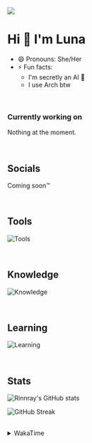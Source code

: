 <img src="https://visitor-badge.laobi.icu/badge?page_id=Rinnray.Rinnray&right_color=darkviolet"  />

Hi 👋 I'm Luna 
=====================

- 😄 Pronouns: She/Her
- ⚡ Fun facts:
  - I'm secretly an AI 🤖
  - I use Arch btw
<!---- 📫 How to reach me: Either through one of the socials down below or <a href = "mailto: abc@example.com">Send Email</a>--->

<br>

### Currently working on
Nothing at the moment.

<br>

## Socials
Coming soon:tm:

<br>

## Tools
![Tools](https://skillicons.dev/icons?i=git,unity,neovim,emacs,vscode&perline=6)

<br>

## Knowledge
![Knowledge](https://skillicons.dev/icons?i=html,css,tailwind,js,ts,nodejs,supabase,cs,markdown&perline=6)

<br>

## Learning
![Learning](https://skillicons.dev/icons?i=godot,svelte,tauri&perline=6)

<br>

## Stats

![Rinnray's GitHub stats](https://github-readme-stats.vercel.app/api?username=Rinnray&show_icons=true&theme=radical)

![GitHub Streak](https://github-readme-streak-stats.herokuapp.com?user=Rinnray&theme=radical)

<br>

<details>
<summary>WakaTime</summary>
<br>

<!--START_SECTION:waka-->
![Code Time](http://img.shields.io/badge/Code%20Time-189%20hrs%2016%20mins-blue)

![Lines of code](https://img.shields.io/badge/From%20Hello%20World%20I%27ve%20Written--855%20Thousand%20lines%20of%20code-blue)

**I'm a Night 🦉** 

```text
🌞 Morning    40 commits     █░░░░░░░░░░░░░░░░░░░░░░░░   4.91% 
🌆 Daytime    29 commits     █░░░░░░░░░░░░░░░░░░░░░░░░   3.56% 
🌃 Evening    362 commits    ███████████░░░░░░░░░░░░░░   44.47% 
🌙 Night      383 commits    ███████████░░░░░░░░░░░░░░   47.05%

```
📅 **I'm Most Productive on Monday** 

```text
Monday       143 commits    ████░░░░░░░░░░░░░░░░░░░░░   17.57% 
Tuesday      96 commits     ███░░░░░░░░░░░░░░░░░░░░░░   11.79% 
Wednesday    119 commits    ███░░░░░░░░░░░░░░░░░░░░░░   14.62% 
Thursday     139 commits    ████░░░░░░░░░░░░░░░░░░░░░   17.08% 
Friday       103 commits    ███░░░░░░░░░░░░░░░░░░░░░░   12.65% 
Saturday     92 commits     ██░░░░░░░░░░░░░░░░░░░░░░░   11.3% 
Sunday       122 commits    ███░░░░░░░░░░░░░░░░░░░░░░   14.99%

```


📊 **This Week I Spent My Time On** 

```text
⌚︎ Time Zone: Europe/Stockholm

💬 Programming Languages: 
No Activity Tracked This Week

```


 Last Updated on 25/08/2022 19:10:20 UTC
<!--END_SECTION:waka-->
</details>
